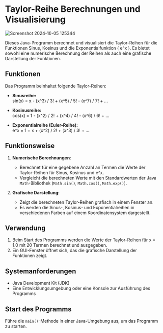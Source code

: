 # Taylor-Reihe Berechnungen und Visualisierung




![Screenshot 2024-10-05 125344](https://github.com/user-attachments/assets/1e205b15-0da6-4792-a4d1-ffe352f2c323)




Dieses Java-Programm berechnet und visualisiert die Taylor-Reihen für die Funktionen Sinus, Kosinus und die Exponentialfunktion \( e^x \). Es bietet sowohl eine numerische Berechnung der Reihen als auch eine grafische Darstellung der Funktionen.

## Funktionen

Das Programm beinhaltet folgende Taylor-Reihen:

- **Sinusreihe:**  
  sin(x) = x - (x^3) / 3! + (x^5) / 5! - (x^7) / 7! + ...

- **Kosinusreihe:**  
  cos(x) = 1 - (x^2) / 2! + (x^4) / 4! - (x^6) / 6! + ...

- **Exponentialreihe (Euler-Reihe):**  
  e^x = 1 + x + (x^2) / 2! + (x^3) / 3! + ...

## Funktionsweise

1. **Numerische Berechnungen**:
   - Berechnet für eine gegebene Anzahl an Termen die Werte der Taylor-Reihen für Sinus, Kosinus und e^x.
   - Vergleicht die berechneten Werte mit den Standardwerten der Java `Math`-Bibliothek (`Math.sin()`, `Math.cos()`, `Math.exp()`).

2. **Grafische Darstellung**:
   - Zeigt die berechneten Taylor-Reihen grafisch in einem Fenster an.
   - Es werden die Sinus-, Kosinus- und Exponentialreihen in verschiedenen Farben auf einem Koordinatensystem dargestellt.

## Verwendung

1. Beim Start des Programms werden die Werte der Taylor-Reihen für x = 1.0 mit 20 Termen berechnet und ausgegeben.
2. Ein GUI-Fenster öffnet sich, das die grafische Darstellung der Funktionen zeigt.

## Systemanforderungen

- Java Development Kit (JDK)
- Eine Entwicklungsumgebung oder eine Konsole zur Ausführung des Programms

## Start des Programms

Führe die `main()`-Methode in einer Java-Umgebung aus, um das Programm zu starten.
